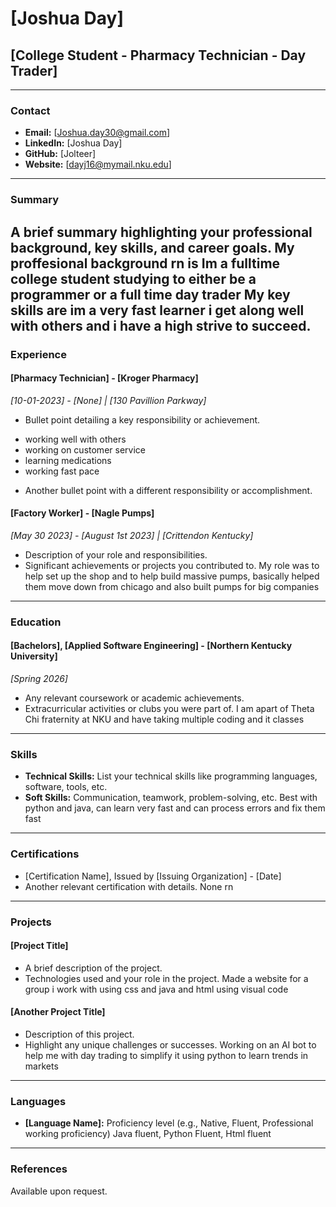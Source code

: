 # [Joshua Day]
## [College Student - Pharmacy Technician - Day Trader]

---

### Contact
- **Email:** [Joshua.day30@gmail.com]
- **LinkedIn:** [Joshua Day]
- **GitHub:** [Jolteer]
- **Website:** [dayj16@mymail.nku.edu]

---

### Summary
A brief summary highlighting your professional background, key skills, and career goals.
My proffesional background rn is Im a fulltime college student studying to either be a programmer or a full time day trader
My key skills are im a very fast learner i get along well with others and i have a high strive to succeed. 
---

### Experience

#### [Pharmacy Technician] - [Kroger Pharmacy]
*_[10-01-2023] - [None] | [130 Pavillion Parkway]_*
- Bullet point detailing a key responsibility or achievement.
* working well with others
* working on customer service
* learning medications
* working fast pace

- Another bullet point with a different responsibility or accomplishment.

#### [Factory Worker] - [Nagle Pumps]
*_[May 30 2023] - [August 1st 2023] | [Crittendon Kentucky]_*
- Description of your role and responsibilities.
- Significant achievements or projects you contributed to.
My role was to help set up the shop and to help build massive pumps, basically helped them move down from chicago and also built pumps for big companies
---

### Education

#### [Bachelors], [Applied Software Engineering] - [Northern Kentucky University]
*_[Spring 2026]_*
- Any relevant coursework or academic achievements.
- Extracurricular activities or clubs you were part of.
I am apart of Theta Chi fraternity at NKU and have taking multiple coding and it classes
---

### Skills
- **Technical Skills:** List your technical skills like programming languages, software, tools, etc.
- **Soft Skills:** Communication, teamwork, problem-solving, etc.
Best with python and java, can learn very fast and can process errors and fix them fast
---

### Certifications
- [Certification Name], Issued by [Issuing Organization] - [Date]
- Another relevant certification with details.
None rn
---

### Projects
#### [Project Title]
- A brief description of the project.
- Technologies used and your role in the project.
Made a website for a group i work with using css and java and html using visual code
#### [Another Project Title]
- Description of this project.
- Highlight any unique challenges or successes.
Working on an AI bot to help me with day trading to simplify it using python to learn trends in markets
---

### Languages
- **[Language Name]:** Proficiency level (e.g., Native, Fluent, Professional working proficiency)
Java fluent, Python Fluent, Html fluent
---

### References
Available upon request.